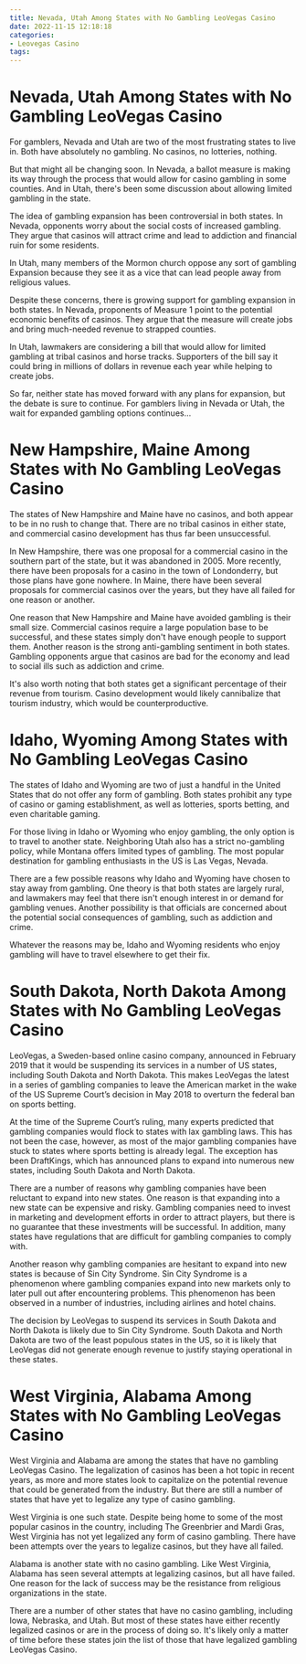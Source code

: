 ```yaml
---
title: Nevada, Utah Among States with No Gambling LeoVegas Casino
date: 2022-11-15 12:18:18
categories:
- Leovegas Casino
tags:
---
```



#  Nevada, Utah Among States with No Gambling LeoVegas Casino

For gamblers, Nevada and Utah are two of the most frustrating states to live in. Both have absolutely no gambling. No casinos, no lotteries, nothing.

But that might all be changing soon. In Nevada, a ballot measure is making its way through the process that would allow for casino gambling in some counties. And in Utah, there's been some discussion about allowing limited gambling in the state.

The idea of gambling expansion has been controversial in both states. In Nevada, opponents worry about the social costs of increased gambling. They argue that casinos will attract crime and lead to addiction and financial ruin for some residents.

In Utah, many members of the Mormon church oppose any sort of gambling Expansion because they see it as a vice that can lead people away from religious values.

Despite these concerns, there is growing support for gambling expansion in both states. In Nevada, proponents of Measure 1 point to the potential economic benefits of casinos. They argue that the measure will create jobs and bring much-needed revenue to strapped counties.

In Utah, lawmakers are considering a bill that would allow for limited gambling at tribal casinos and horse tracks. Supporters of the bill say it could bring in millions of dollars in revenue each year while helping to create jobs.

So far, neither state has moved forward with any plans for expansion, but the debate is sure to continue. For gamblers living in Nevada or Utah, the wait for expanded gambling options continues…

#  New Hampshire, Maine Among States with No Gambling LeoVegas Casino

The states of New Hampshire and Maine have no casinos, and both appear to be in no rush to change that. There are no tribal casinos in either state, and commercial casino development has thus far been unsuccessful.

In New Hampshire, there was one proposal for a commercial casino in the southern part of the state, but it was abandoned in 2005. More recently, there have been proposals for a casino in the town of Londonderry, but those plans have gone nowhere. In Maine, there have been several proposals for commercial casinos over the years, but they have all failed for one reason or another.

One reason that New Hampshire and Maine have avoided gambling is their small size. Commercial casinos require a large population base to be successful, and these states simply don't have enough people to support them. Another reason is the strong anti-gambling sentiment in both states. Gambling opponents argue that casinos are bad for the economy and lead to social ills such as addiction and crime.

It's also worth noting that both states get a significant percentage of their revenue from tourism. Casino development would likely cannibalize that tourism industry, which would be counterproductive.

#  Idaho, Wyoming Among States with No Gambling LeoVegas Casino

The states of Idaho and Wyoming are two of just a handful in the United States that do not offer any form of gambling. Both states prohibit any type of casino or gaming establishment, as well as lotteries, sports betting, and even charitable gaming.

For those living in Idaho or Wyoming who enjoy gambling, the only option is to travel to another state. Neighboring Utah also has a strict no-gambling policy, while Montana offers limited types of gambling. The most popular destination for gambling enthusiasts in the US is Las Vegas, Nevada.

There are a few possible reasons why Idaho and Wyoming have chosen to stay away from gambling. One theory is that both states are largely rural, and lawmakers may feel that there isn't enough interest in or demand for gambling venues. Another possibility is that officials are concerned about the potential social consequences of gambling, such as addiction and crime.

Whatever the reasons may be, Idaho and Wyoming residents who enjoy gambling will have to travel elsewhere to get their fix.

#  South Dakota, North Dakota Among States with No Gambling LeoVegas Casino

LeoVegas, a Sweden-based online casino company, announced in February 2019 that it would be suspending its services in a number of US states, including South Dakota and North Dakota. This makes LeoVegas the latest in a series of gambling companies to leave the American market in the wake of the US Supreme Court’s decision in May 2018 to overturn the federal ban on sports betting.

At the time of the Supreme Court’s ruling, many experts predicted that gambling companies would flock to states with lax gambling laws. This has not been the case, however, as most of the major gambling companies have stuck to states where sports betting is already legal. The exception has been DraftKings, which has announced plans to expand into numerous new states, including South Dakota and North Dakota.

There are a number of reasons why gambling companies have been reluctant to expand into new states. One reason is that expanding into a new state can be expensive and risky. Gambling companies need to invest in marketing and development efforts in order to attract players, but there is no guarantee that these investments will be successful. In addition, many states have regulations that are difficult for gambling companies to comply with.

Another reason why gambling companies are hesitant to expand into new states is because of Sin City Syndrome. Sin City Syndrome is a phenomenon where gambling companies expand into new markets only to later pull out after encountering problems. This phenomenon has been observed in a number of industries, including airlines and hotel chains.

The decision by LeoVegas to suspend its services in South Dakota and North Dakota is likely due to Sin City Syndrome. South Dakota and North Dakota are two of the least populous states in the US, so it is likely that LeoVegas did not generate enough revenue to justify staying operational in these states.

#  West Virginia, Alabama Among States with No Gambling LeoVegas Casino

West Virginia and Alabama are among the states that have no gambling LeoVegas Casino. The legalization of casinos has been a hot topic in recent years, as more and more states look to capitalize on the potential revenue that could be generated from the industry. But there are still a number of states that have yet to legalize any type of casino gambling.

West Virginia is one such state. Despite being home to some of the most popular casinos in the country, including The Greenbrier and Mardi Gras, West Virginia has not yet legalized any form of casino gambling. There have been attempts over the years to legalize casinos, but they have all failed.

Alabama is another state with no casino gambling. Like West Virginia, Alabama has seen several attempts at legalizing casinos, but all have failed. One reason for the lack of success may be the resistance from religious organizations in the state.

There are a number of other states that have no casino gambling, including Iowa, Nebraska, and Utah. But most of these states have either recently legalized casinos or are in the process of doing so. It's likely only a matter of time before these states join the list of those that have legalized gambling LeoVegas Casino.